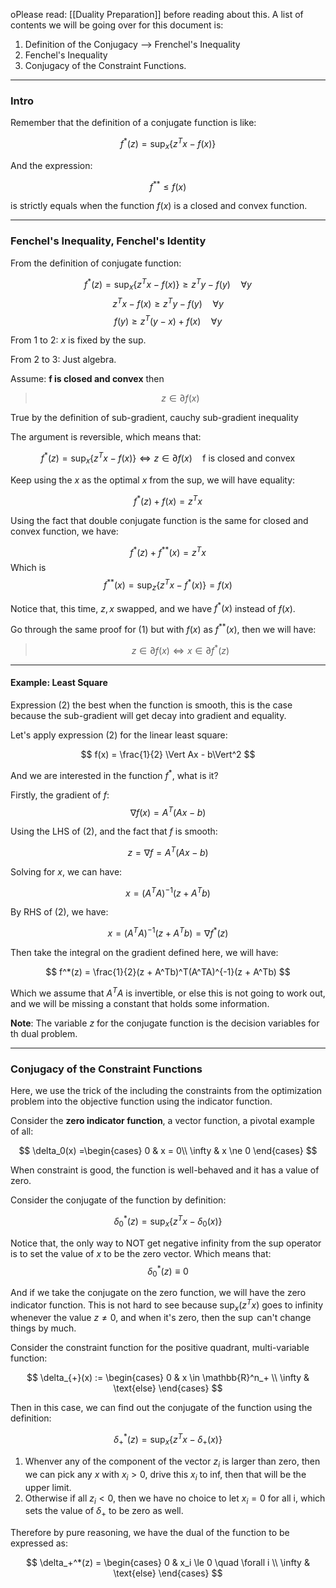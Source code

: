 oPlease read: [[Duality Preparation]] before reading about this.
A list of contents we will be going over for this document is: 

1. Definition of the Conjugacy --> Frenchel's Inequality
2. Fenchel's Inequality 
3. Conjugacy of the Constraint Functions.

---

### **Intro**

Remember that the definition of a conjugate function is like: 

$$
f^*(z) = \sup_x\{
	z^Tx - f(x)  
\}
$$

And the expression: 

$$
f^{**} \le f(x)
$$ 

is strictly equals when the function $f(x)$ is a closed and convex function. 

---
### **Fenchel's Inequality, Fenchel's Identity**

From the definition of conjugate function: 

$$
f^*(z) = \sup_x \{z^Tx - f(x)\} \ge z^Ty - f(y) \quad \forall y
$$
$$
z^Tx - f(x)\ge z^Ty - f(y) \quad \forall y
$$
$$
f(y) \ge z^T(y - x) + f(x) \quad \forall y
$$

From 1 to 2: $x$ is fixed by the sup. 

From 2 to 3: Just algebra.

Assume: **f is closed and convex**
then 
> $$
> z \in \partial f(x) \tag{1}
> $$

True by the definition of sub-gradient, cauchy sub-gradient inequality

The argument is reversible, which means that: 

$$
f^*(z) = \sup_x \{z^Tx - f(x)\} \iff z \in \partial f(x) \quad \text{f is closed and convex}
$$

Keep using the $x$ as the optimal $x$ from the sup, we will have equality: 

$$
f^*(z) + f(x) = z^Tx
$$

Using the fact that double conjugate function is the same for closed and convex function, we have: 

$$
f^*(z) + f^{**}(x) = z^Tx
$$
Which is
$$
f^{**}(x) = \sup_z\{z^Tx - f^*(x)\} = f(x)
$$

Notice that, this time, $z, x$ swapped, and we have $f^*(x)$ instead of $f(x)$.

Go through the same proof for (1) but with $f(x)$ as $f^{**}(x)$, then we will have:

> $$
> z\in \partial f(x) \iff x \in \partial f^*(z) \tag{2}
> $$

---
#### **Example: Least Square**

Expression (2) the best when the function is smooth, this is the case because the sub-gradient will get decay into gradient and equality. 

Let's apply expression (2) for the linear least square: 

$$
f(x) = \frac{1}{2} \Vert Ax - b\Vert^2 
$$

And we are interested in the function $f^*$, what is it? 

Firstly, the gradient of $f$: 
$$
\nabla f(x) = A^T(Ax - b)
$$

Using the LHS of (2), and the fact that $f$ is smooth: 

$$
z = \nabla f = A^T(Ax - b)
$$

Solving for $x$, we can have: 

$$
x = (A^TA)^{-1} (z + A^Tb)
$$

By RHS of (2), we have: 

$$
x = (A^TA)^{-1} (z + A^Tb) = \nabla f^*(z)
$$

Then take the integral on the gradient defined here, we will have: 

$$
f^*(z) = \frac{1}{2}(z + A^Tb)^T(A^TA)^{-1}(z + A^Tb)
$$

Which we assume that $A^TA$ is invertible, or else this is not going to work out, and we will be missing a constant that holds some information. 

**Note**: 
The variable $z$ for the conjugate function is the decision variables for th dual problem. 

--- 
### **Conjugacy of the Constraint Functions**

Here, we use the trick of the including the constraints from the optimization problem into the objective function using the indicator function. 

Consider the **zero indicator function**, a vector function, a pivotal example of all: 

$$
\delta_0(x) =\begin{cases}
    0 & x = 0\\
    \infty & x \ne 0
\end{cases}
$$

When constraint is good, the function is well-behaved and it has a value of zero. 

Consider the conjugate of the function by definition: 

$$
\delta^*_0(z) = \sup_x\{
        z^Tx - \delta_0(x)
    \}
$$

Notice that, the only way to NOT get negative infinity from the sup operator is to set the value of $x$ to be the zero vector. Which means that: 
$$
\delta_0^*(z) \equiv 0
$$

And if we take the conjugate on the zero function, we will have the zero indicator function. This is not hard to see because $\sup_x(z^Tx)$ goes to infinity whenever the value $z\neq 0$, and when it's zero, then the $\sup$ can't change things by much.

Consider the constraint function for the positive quadrant, multi-variable function: 

$$
\delta_{+}(x) := \begin{cases}
    0 & x \in \mathbb{R}^n_+ 
    \\
    \infty & \text{else}
\end{cases}
$$

Then in this case, we can find out the conjugate of the function using the definition: 

$$
\delta_+^*(z) = \sup_x \left\lbrace
    z^Tx - \delta_+(x)
\right\rbrace
$$

1. Whenver any of the component of the vector $z_i$ is larger than zero, then we can pick any $x$ with $x_i > 0$, drive this $x_i$ to inf, then that will be the upper limit. 
2. Otherwise if all $z_i < 0$, then we have no choice to let $x_i = 0$  for all i, which sets the value of $\delta_+$ to be zero as well. 

Therefore by pure reasoning, we have the dual of the function to be expressed as: 

$$
\delta_+^*(z) = \begin{cases}
    0 & x_i \le 0 \quad \forall i
    \\
    \infty & \text{else}
\end{cases}
$$


